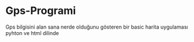 # Gps-Programi
Gps bilgisini alan sana nerde olduğunu gösteren bir basic harita uygulaması pyhton ve html dilinde 
